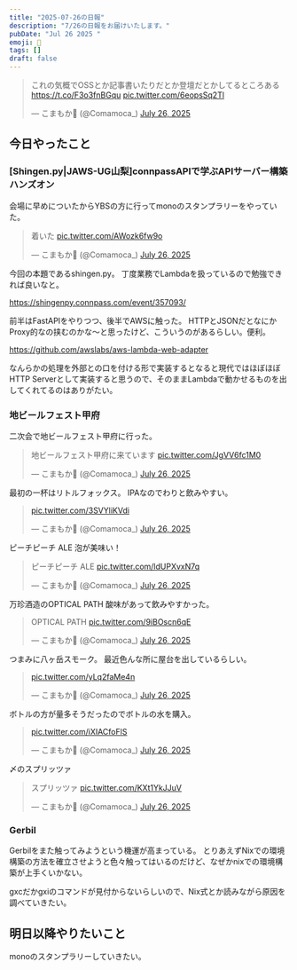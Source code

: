 ```yaml
---
title: "2025-07-26の日報"
description: "7/26の日報をお届けいたします。"
pubDate: "Jul 26 2025 "
emoji: 🦊
tags: []
draft: false
---
```


<blockquote class="twitter-tweet"><p lang="ja" dir="ltr">これの気概でOSSとか記事書いたりだとか登壇だとかしてるところある <a href="https://t.co/F3o3fnBGqu">https://t.co/F3o3fnBGqu</a> <a href="https://t.co/6eopsSq2Tl">pic.twitter.com/6eopsSq2Tl</a></p>&mdash; こまもか🦊 (@Comamoca_) <a href="https://twitter.com/Comamoca_/status/1949097374099370341?ref_src=twsrc%5Etfw">July 26, 2025</a></blockquote> <script async src="https://platform.twitter.com/widgets.js" charset="utf-8"></script>

## 今日やったこと

### [Shingen.py|JAWS-UG山梨]connpassAPIで学ぶAPIサーバー構築ハンズオン

会場に早めについたからYBSの方に行ってmonoのスタンプラリーをやっていた。

<blockquote class="twitter-tweet"><p lang="ja" dir="ltr">着いた <a href="https://t.co/AWozk6fw9o">pic.twitter.com/AWozk6fw9o</a></p>&mdash; こまもか🦊 (@Comamoca_) <a href="https://twitter.com/Comamoca_/status/1948957111159062813?ref_src=twsrc%5Etfw">July 26, 2025</a></blockquote> <script async src="https://platform.twitter.com/widgets.js" charset="utf-8"></script>

今回の本題であるshingen.py。
丁度業務でLambdaを扱っているので勉強できれば良いなと。

https://shingenpy.connpass.com/event/357093/

前半はFastAPIをやりつつ、後半でAWSに触った。
HTTPとJSONだとなにかProxy的なの挟むのかな〜と思ったけど、こういうのがあるらしい。便利。

https://github.com/awslabs/aws-lambda-web-adapter

なんらかの処理を外部との口を付ける形で実装するとなると現代ではほぼほぼHTTP
Serverとして実装すると思うので、そのままLambdaで動かせるものを出してくれてるのはありがたい。

### 地ビールフェスト甲府

二次会で地ビールフェスト甲府に行った。

<blockquote class="twitter-tweet"><p lang="ja" dir="ltr">地ビールフェスト甲府に来ています <a href="https://t.co/JgVV6fc1M0">pic.twitter.com/JgVV6fc1M0</a></p>&mdash; こまもか🦊 (@Comamoca_) <a href="https://twitter.com/Comamoca_/status/1949033753642226038?ref_src=twsrc%5Etfw">July 26, 2025</a></blockquote> <script async src="https://platform.twitter.com/widgets.js" charset="utf-8"></script>

最初の一杯はリトルフォックス。 IPAなのでわりと飲みやすい。

<blockquote class="twitter-tweet"><p lang="zxx" dir="ltr"><a href="https://t.co/3SVYliKVdi">pic.twitter.com/3SVYliKVdi</a></p>&mdash; こまもか🦊 (@Comamoca_) <a href="https://twitter.com/Comamoca_/status/1949047859757875573?ref_src=twsrc%5Etfw">July 26, 2025</a></blockquote> <script async src="https://platform.twitter.com/widgets.js" charset="utf-8"></script>

ピーチピーチ ALE 泡が美味い！

<blockquote class="twitter-tweet"><p lang="ja" dir="ltr">ピーチピーチ ALE <a href="https://t.co/ldUPXvxN7q">pic.twitter.com/ldUPXvxN7q</a></p>&mdash; こまもか🦊 (@Comamoca_) <a href="https://twitter.com/Comamoca_/status/1949040806695760168?ref_src=twsrc%5Etfw">July 26, 2025</a></blockquote> <script async src="https://platform.twitter.com/widgets.js" charset="utf-8"></script>

万珍酒造のOPTICAL PATH 酸味があって飲みやすかった。

<blockquote class="twitter-tweet"><p lang="en" dir="ltr">OPTICAL PATH <a href="https://t.co/9iBOscn6qE">pic.twitter.com/9iBOscn6qE</a></p>&mdash; こまもか🦊 (@Comamoca_) <a href="https://twitter.com/Comamoca_/status/1949052586654384326?ref_src=twsrc%5Etfw">July 26, 2025</a></blockquote> <script async src="https://platform.twitter.com/widgets.js" charset="utf-8"></script>

つまみに八ヶ岳スモーク。 最近色んな所に屋台を出しているらしい。

<blockquote class="twitter-tweet"><p lang="zxx" dir="ltr"><a href="https://t.co/yLq2faMe4n">pic.twitter.com/yLq2faMe4n</a></p>&mdash; こまもか🦊 (@Comamoca_) <a href="https://twitter.com/Comamoca_/status/1949039949745185048?ref_src=twsrc%5Etfw">July 26, 2025</a></blockquote> <script async src="https://platform.twitter.com/widgets.js" charset="utf-8"></script>

ボトルの方が量多そうだったのでボトルの水を購入。

<blockquote class="twitter-tweet"><p lang="zxx" dir="ltr"><a href="https://t.co/iXIACfoFlS">pic.twitter.com/iXIACfoFlS</a></p>&mdash; こまもか🦊 (@Comamoca_) <a href="https://twitter.com/Comamoca_/status/1949061293434171623?ref_src=twsrc%5Etfw">July 26, 2025</a></blockquote> <script async src="https://platform.twitter.com/widgets.js" charset="utf-8"></script>

〆のスプリッツァ

<blockquote class="twitter-tweet"><p lang="ja" dir="ltr">スプリッツァ <a href="https://t.co/KXt1YkJJuV">pic.twitter.com/KXt1YkJJuV</a></p>&mdash; こまもか🦊 (@Comamoca_) <a href="https://twitter.com/Comamoca_/status/1949062622835617945?ref_src=twsrc%5Etfw">July 26, 2025</a></blockquote> <script async src="https://platform.twitter.com/widgets.js" charset="utf-8"></script>

### Gerbil

Gerbilをまた触ってみようという機運が高まっている。
とりあえずNixでの環境構築の方法を確立させようと色々触ってはいるのだけど、なぜかnixでの環境構築が上手くいかない。

gxcだかgxiのコマンドが見付からないらしいので、Nix式とか読みながら原因を調べていきたい。

## 明日以降やりたいこと

monoのスタンプラリーしていきたい。
